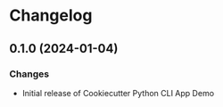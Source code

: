 # Changelog

## 0.1.0 (2024-01-04)

### Changes

-   Initial release of Cookiecutter Python CLI App Demo
